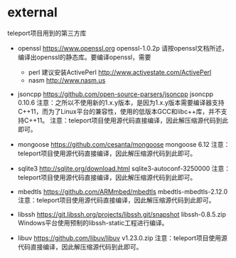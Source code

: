 # external

teleport项目用到的第三方库

- openssl
  https://www.openssl.org
  openssl-1.0.2p
  请按openssl文档所述，编译出openssl的静态库。要编译openssl，需要
  - perl 建议安装ActivePerl http://www.activestate.com/ActivePerl
  - nasm http://www.nasm.us


- jsoncpp
  https://github.com/open-source-parsers/jsoncpp
  jsoncpp 0.10.6
  注意：之所以不使用新的1.x.y版本，是因为1.x.y版本需要编译器支持C++11，而为了Linux平台的兼容性，使用的低版本GCC和libc++库，并不支持C++11。
  注意：teleport项目使用源代码直接编译，因此解压缩源代码到此即可。
- mongoose
  https://github.com/cesanta/mongoose
  mongoose 6.12
  注意：teleport项目使用源代码直接编译，因此解压缩源代码到此即可。
- sqlite3
  http://sqlite.org/download.html
  sqlite3-autoconf-3250000
  注意：teleport项目使用源代码直接编译，因此解压缩源代码到此即可。
- mbedtls
  https://github.com/ARMmbed/mbedtls
  mbedtls-mbedtls-2.12.0
  注意：teleport项目使用源代码直接编译，因此解压缩源代码到此即可。
- libssh
  https://git.libssh.org/projects/libssh.git/snapshot
  libssh-0.8.5.zip
  Windows平台使用预制的libssh-static工程进行编译。
- libuv
  https://github.com/libuv/libuv
  v1.23.0.zip
  注意：teleport项目使用源代码直接编译，因此解压缩源代码到此即可。







